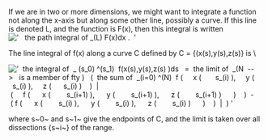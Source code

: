 If we are in two or more dimensions, we might want to integrate a
function not along the x-axis but along some other line, possibly a
curve. If this line is denoted L, and the function is F(x), then this
integral is written
!['   the path integral of \_(L) F(x)dx .  '](../dictionary/equation_images/2755.2..png)

The line integral of f(x) along a curve C defined by C =
{(x(s),y(s),z(s)} is \\

!['  the integral of  \_ (s\_0) \^(s\_1)  f(x(s),y(s),z(s)
)ds   =  the limit of  \_(N  --\>   is a member of fty )   (  the sum of  \_(i=0) \^(N)  f (     x (       s\_(i) ),     y (      s\_(i) ),     z (      s\_(i) )    )  | (     f (      x (        s\_(i+1) ),      y (        s\_(i+1) ),      z (        s\_(i+1) )      )    )  - ( f (      x (        s\_(i) ),      y (        s\_(i) ),      z (        s\_(i) )      )    )  |  ) '](../dictionary/equation_images/2755.1..png)

where s~0~ and s~1~ give the endpoints of C, and the limit is taken over
all dissections {s~i~} of the range.
